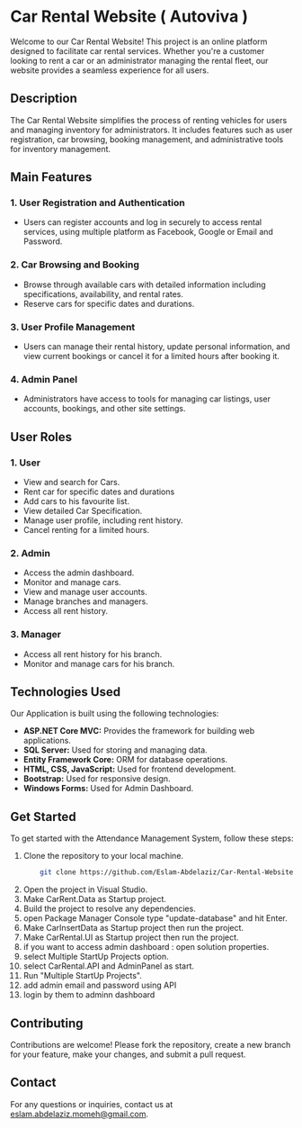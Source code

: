 # Car Rental Website ( Autoviva )

Welcome to our Car Rental Website! This project is an online platform designed to facilitate car rental services. Whether you're a customer looking to rent a car or an administrator managing the rental fleet, our website provides a seamless experience for all users.

## Description

The Car Rental Website simplifies the process of renting vehicles for users and managing inventory for administrators. It includes features such as user registration, car browsing, booking management, and administrative tools for inventory management.

## Main Features

### 1. User Registration and Authentication
-  Users can register accounts and log in securely to access rental services, using multiple platform as Facebook, Google or Email and Password.

### 2. Car Browsing and Booking
- Browse through available cars with detailed information including specifications, availability, and rental rates.
- Reserve cars for specific dates and durations.

### 3. User Profile Management
- Users can manage their rental history, update personal information, and view current bookings or cancel it for a limited hours after booking it.

### 4. Admin Panel
- Administrators have access to tools for managing car listings, user accounts, bookings, and other site settings.

## User Roles

### 1. User
- View and search for Cars.
- Rent car for specific dates and durations
- Add cars to his favourite list.
- View detailed Car Specification.
- Manage user profile, including rent history.
- Cancel renting for a limited hours.

### 2. Admin
- Access the admin dashboard.
- Monitor and manage cars.
- View and manage user accounts.
- Manage branches and managers.
- Access all rent history.

### 3. Manager
- Access all rent history for his branch.
- Monitor and manage cars for his branch.

## Technologies Used

Our Application is built using the following technologies:
- **ASP.NET Core MVC:** Provides the framework for building web applications.
- **SQL Server:** Used for storing and managing data.
- **Entity Framework Core:** ORM for database operations.
- **HTML, CSS, JavaScript:** Used for frontend development.
- **Bootstrap:** Used for responsive design.
- **Windows Forms:** Used for Admin Dashboard.

## Get Started

To get started with the Attendance Management System, follow these steps:

1. Clone the repository to your local machine.
    ```bash
        git clone https://github.com/Eslam-Abdelaziz/Car-Rental-Website-Autoviva-.git
    ```
2. Open the project in Visual Studio.
3. Make CarRent.Data as Startup project.
4. Build the project to resolve any dependencies.
4. open Package Manager Console type "update-database" and hit Enter.
5. Make CarInsertData as Startup project then run the project.
6. Make CarRental.UI as Startup project then run the project.
7. if you want to access admin dashboard : open solution properties.
8. select Multiple StartUp Projects option.
9. select CarRental.API and AdminPanel as start.
10. Run "Multiple StartUp Projects".
11. add admin email and password using API
12. login by them to adminn dashboard

## Contributing

Contributions are welcome! Please fork the repository, create a new branch for your feature, make your changes, and submit a pull request.

## Contact

For any questions or inquiries, contact us at [eslam.abdelaziz.momeh@gmail.com](mailto:eslam.abdelaziz.momeh@gmail.com).
